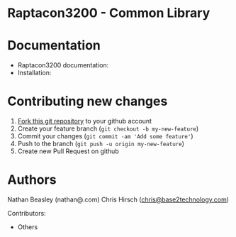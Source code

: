 Raptacon3200 - Common Library
==============================================

Documentation
=============

* Raptacon3200 documentation: 
* Installation: 

Contributing new changes
========================

1. [Fork this git repository](https://github.com/raptacon...) to your github account
2. Create your feature branch (`git checkout -b my-new-feature`)
3. Commit your changes (`git commit -am 'Add some feature'`)
4. Push to the branch (`git push -u origin my-new-feature`)
5. Create new Pull Request on github


Authors
=======

Nathan Beasley (nathan@.com)
Chris Hirsch (chris@base2technology.com)

Contributors:

* Others

